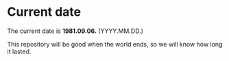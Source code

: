 # Current date

The current date is **1981.09.06.** (YYYY.MM.DD.)

This repository will be good when the world ends, so we will know how long it lasted.